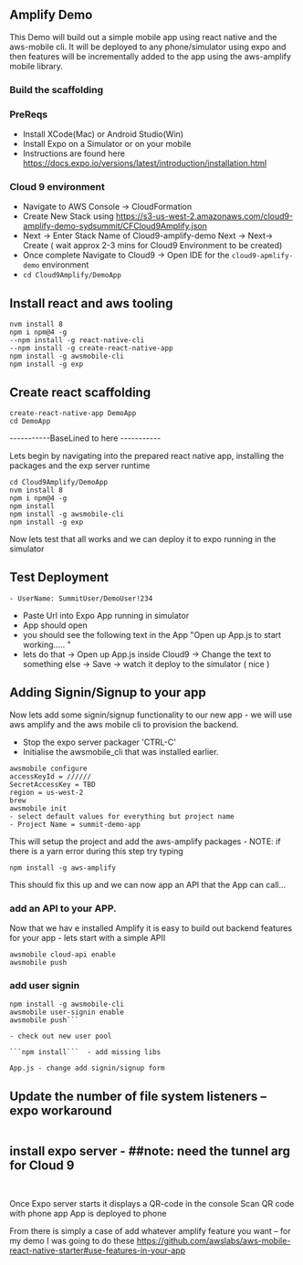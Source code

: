 ## Amplify Demo

This Demo will build out a simple mobile app using react native and  the aws-mobile cli.  It will be deployed to any phone/simulator using expo and then features will be incrementally added to the app using the aws-amplify mobile library.

### Build the scaffolding

### PreReqs
- Install XCode(Mac) or Android Studio(Win) 
- Install Expo on a Simulator or on your mobile
 - Instructions are found here https://docs.expo.io/versions/latest/introduction/installation.html
 
### Cloud 9 environment
- Navigate to AWS Console -> CloudFormation
- Create New Stack using https://s3-us-west-2.amazonaws.com/cloud9-amplify-demo-sydsummit/CFCloud9Amplify.json
- Next -> Enter Stack Name of Cloud9-amplify-demo Next -> Next-> Create ( wait approx 2-3 mins for Cloud9 Environment to be created)
- Once complete Navigate to Cloud9 -> Open IDE for the ```cloud9-apmlify-demo``` environment
- ```cd Cloud9Amplify/DemoApp```


## Install react and aws tooling
```
nvm install 8
npm i npm@4 -g 
--npm install -g react-native-cli
--npm install -g create-react-native-app
npm install -g awsmobile-cli
npm install -g exp
```
 
## Create react scaffolding
```
create-react-native-app DemoApp
cd DemoApp
```

-----------BaseLined to here -----------

Lets begin by navigating into the prepared react native app, installing the packages and the exp server runtime

```
cd Cloud9Amplify/DemoApp
nvm install 8
npm i npm@4 -g
npm install
npm install -g awsmobile-cli
npm install -g exp
```

Now lets test that all works and we can deploy it to expo running in the simulator

## Test Deployment
```exp start
- UserName: SummitUser/DemoUser!234
```

- Paste Url into Expo App running in simulator
- App should open 
- you should see the following text in the App "Open up App.js to start working..... "
- lets do that -> Open up App.js inside Cloud9 -> Change the text to something else -> Save -> watch it deploy to the simulator ( nice )



## Adding Signin/Signup to your app
Now lets add some signin/signup functionality to our new app - we will use aws amplify and the aws mobile cli to provision the backend.

- Stop the expo server packager 'CTRL-C'
- Initialise the awsmobile_cli that was installed earlier.
```
awsmobile configure
accessKeyId = ////// 
SecretAccessKey = TBD
region = us-west-2
brew
awsmobile init 
- select default values for everything but project name
- Project Name = summit-demo-app
```
This will setup the project and add the aws-amplify packages - NOTE: if there is a yarn error during this step try typing
```
npm install -g aws-amplify
```
This should fix this up and we can now app an API that the App can call...

### add an API to your APP.
Now that we hav e installed Amplify it is easy to build out backend features for your app - lets start with a simple APII
```
awsmobile cloud-api enable
awsmobile push
```

### add user signin
```
npm install -g awsmobile-cli
awsmobile user-signin enable
awsmobile push```

- check out new user pool

```npm install```  - add missing libs

App.js - change add signin/signup form 
```

 
## Update the number of file system listeners – expo workaround
```

```
 
## install expo server - ##note: need the tunnel arg for Cloud 9
```


```

 
Once Expo server starts it displays a QR-code in the console
Scan QR code with phone app
App is deployed to phone
 
From there is simply a case of add whatever amplify feature you want – for my demo I was going to do these
https://github.com/awslabs/aws-mobile-react-native-starter#use-features-in-your-app


